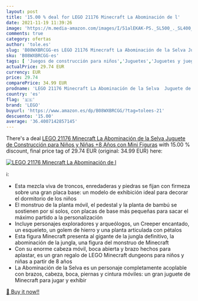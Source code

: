```yaml
---
layout: post
title: '15.00 % deal for LEGO 21176 Minecraft La Abominación de l'
date: 2021-11-19 11:39:26
image: 'https://m.media-amazon.com/images/I/51alEKAK-PS._SL500_._SL400_.jpg'
comments: true
category: ofertas
author: 'tole.es'
slug: 'B08WXBRCGG-es LEGO 21176 Minecraft La Abominación de la Selva Juguete de...'
sku: 'B08WXBRCGG-es'
tags: [ 'Juegos de construcción para niños','Juguetes','Juguetes y juegos','Sets de construcción','lego', ]
actualPrice: 29.74 EUR
currency: EUR
price: 29.74
comparePrice: 34.99 EUR
prodname: 'LEGO 21176 Minecraft La Abominación de la Selva  Juguete de Construcción para Niños y Niñas +8 Años con Mini Figuras'
country: 'es'
flag: '🇪🇸'
brand: 'LEGO'
buyurl: 'https://www.amazon.es/dp/B08WXBRCGG/?tag=tolees-21'
descuento: '15.00'
average: '36.4007142857145'
---
```


There's a deal [LEGO 21176 Minecraft La Abominación de la Selva  Juguete de Construcción para Niños y Niñas +8 Años con Mini Figuras](https://www.amazon.es/dp/B08WXBRCGG/?tag=tolees-21)  with  15.00 % discount, final price tag of  29.74 EUR (original: 34.99 EUR) here:

[![LEGO 21176 Minecraft La Abominación de l](https://m.media-amazon.com/images/I/51alEKAK-PS._SL500_._SL400_.jpg)](https://www.amazon.es/dp/B08WXBRCGG/?tag=tolees-21)

ℹ️:

- Esta mezcla viva de troncos, enredaderas y piedras se fijan con firmeza sobre una gran placa base: un modelo de exhibición ideal para decorar el dormitorio de los niños
- El monstruo de la planta móvil, el pedestal y la planta de bambú se sostienen por sí solos, con placas de base más pequeñas para sacar el máximo partido a la personalización
- Incluye personajes exploradores y arqueólogos, un Creeper encantado, un esqueleto, un golem de hierro y una planta articulada con pétalos
- Esta figura Minecraft presenta al gigante de la jungla definitivo, la abominación de la jungla, una figura del monstruo de Minecraft
- Con su enorme cabeza móvil, boca abierta y brazo hechos para aplastar, es un gran regalo de LEGO Minecraft dungeons para niños y niñas a partir de 8 años
- La Abominación de la Selva es un personaje completamente acoplable con brazos, cabeza, boca, piernas y cintura móviles: un gran juguete de Minecraft para jugar y exhibir

[🛒 Buy it now!!](https://www.amazon.es/dp/B08WXBRCGG/?tag=tolees-21)
